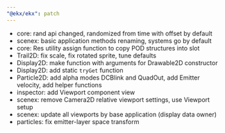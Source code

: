 ```yaml
---
"@ekx/ekx": patch
---
```


- core: rand api changed, randomized from time with offset by default
- scenex: basic application methods renaming, systems go by default
- core: Res utility assign function to copy POD structures into slot
- Trail2D: fix scale, fix rotated sprite, tune defaults
- Display2D: make function with arguments for Drawable2D constructor
- Display2D: add static `tryGet` function
- Particle2D: add alpha modes DCBlink and QuadOut, add Emitter velocity, add helper functions
- inspector: add Viewport component view
- scenex: remove Camera2D relative viewport settings, use Viewport setup
- scenex: update all viewports by base application (display data owner)
- particles: fix emitter-layer space transform

